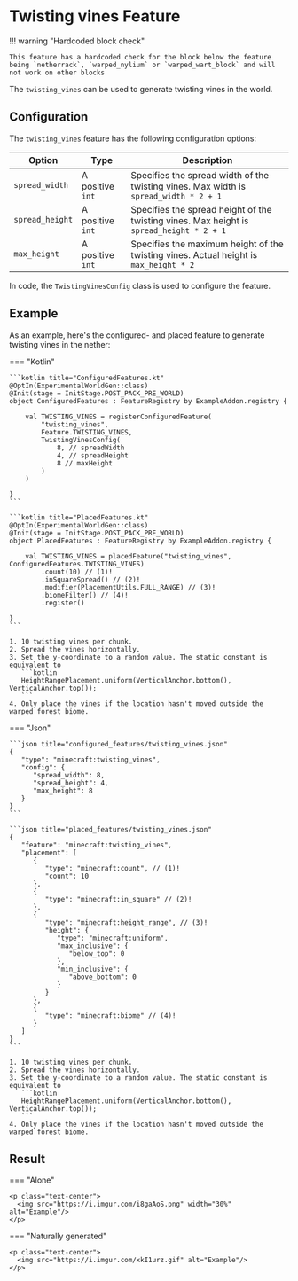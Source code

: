 # Twisting vines Feature

!!! warning "Hardcoded block check"

    This feature has a hardcoded check for the block below the feature being `netherrack`, `warped_nylium` or `warped_wart_block` and will not work on other blocks

The `twisting_vines` can be used to generate twisting vines in the world.

## Configuration

The `twisting_vines` feature has the following configuration options:

| Option          | Type             | Description                                                                              |
|-----------------|------------------|------------------------------------------------------------------------------------------|
| `spread_width`  | A positive `int` | Specifies the spread width of the twisting vines. Max width is `spread_width * 2 + 1`    |
| `spread_height` | A positive `int` | Specifies the spread height of the twisting vines. Max height is `spread_height * 2 + 1` |
| `max_height`    | A positive `int` | Specifies the maximum height of the twisting vines. Actual height is `max_height * 2`    |

In code, the `TwistingVinesConfig` class is used to configure the feature.

## Example

As an example, here's the configured- and placed feature to generate twisting vines in the nether:

=== "Kotlin"

    ```kotlin title="ConfiguredFeatures.kt"
    @OptIn(ExperimentalWorldGen::class)
    @Init(stage = InitStage.POST_PACK_PRE_WORLD)
    object ConfiguredFeatures : FeatureRegistry by ExampleAddon.registry {
    
        val TWISTING_VINES = registerConfiguredFeature(
            "twisting_vines",
            Feature.TWISTING_VINES,
            TwistingVinesConfig(
                8, // spreadWidth
                4, // spreadHeight
                8 // maxHeight
            )
        )
    
    }
    ```
    
    ```kotlin title="PlacedFeatures.kt"
    @OptIn(ExperimentalWorldGen::class)
    @Init(stage = InitStage.POST_PACK_PRE_WORLD)
    object PlacedFeatures : FeatureRegistry by ExampleAddon.registry {
    
        val TWISTING_VINES = placedFeature("twisting_vines", ConfiguredFeatures.TWISTING_VINES)
            .count(10) // (1)!
            .inSquareSpread() // (2)!
            .modifier(PlacementUtils.FULL_RANGE) // (3)!
            .biomeFilter() // (4)!
            .register()
    
    }
    ```
    
    1. 10 twisting vines per chunk.
    2. Spread the vines horizontally.
    3. Set the y-coordinate to a random value. The static constant is equivalent to
       ```kotlin
       HeightRangePlacement.uniform(VerticalAnchor.bottom(), VerticalAnchor.top());
       ```
    4. Only place the vines if the location hasn't moved outside the warped forest biome.

=== "Json"

    ```json title="configured_features/twisting_vines.json"
    {
       "type": "minecraft:twisting_vines",
       "config": {
          "spread_width": 8,
          "spread_height": 4,
          "max_height": 8
       }
    }
    ```
    
    ```json title="placed_features/twisting_vines.json"
    {
       "feature": "minecraft:twisting_vines",
       "placement": [
          {
             "type": "minecraft:count", // (1)!
             "count": 10
          },
          {
             "type": "minecraft:in_square" // (2)!
          },
          {
             "type": "minecraft:height_range", // (3)!
             "height": {
                "type": "minecraft:uniform",
                "max_inclusive": {
                   "below_top": 0
                },
                "min_inclusive": {
                   "above_bottom": 0
                }
             }
          },
          {
             "type": "minecraft:biome" // (4)!
          }
       ]
    }
    ```

    1. 10 twisting vines per chunk.
    2. Spread the vines horizontally.
    3. Set the y-coordinate to a random value. The static constant is equivalent to
       ```kotlin
       HeightRangePlacement.uniform(VerticalAnchor.bottom(), VerticalAnchor.top());
       ```
    4. Only place the vines if the location hasn't moved outside the warped forest biome.

## Result

=== "Alone"

    <p class="text-center">
      <img src="https://i.imgur.com/i8gaAoS.png" width="30%" alt="Example"/>
    </p>

=== "Naturally generated"

    <p class="text-center">
      <img src="https://i.imgur.com/xkI1urz.gif" alt="Example"/>
    </p>